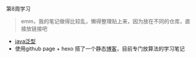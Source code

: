 第8周学习

> emm，我的笔记做得比较乱，懒得整理贴上来，因为放在不同的仓库，直接放链接吧

- [java泛型](https://github.com/mosqu1t0/note/blob/main/web/java/javaSE.md)
- 使用github page + hexo 搭了一个静态[博客](https://mosqu1t0.github.io/)，目前专门放算法的学习笔记
